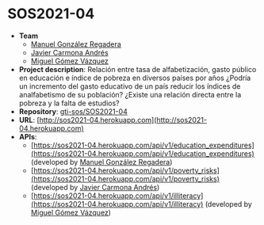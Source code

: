 # SOS2021-04

- **Team**
  - [Manuel González Regadera](https://github.com/mangonreg)
  - [Javier Carmona Andrés](https://github.com/JavierCarmona16)
  - [Miguel Gómez Vázquez](https://github.com/migueclon98)
- **Project description**: Relación entre tasa de alfabetización, gasto público en educación e índice de pobreza en diversos países por años ¿Podría un incremento del gasto educativo de un país reducir los índices de analfabetismo de su población? ¿Existe una relación directa entre la pobreza y la falta de estudios?
- **Repository**: [gti-sos/SOS2021-04](https://github.com/gti-sos/SOS2021-04)
- **URL**: [http://sos2021-04.herokuapp.com](http://sos2021-04.herokuapp.com)
-  **APIs**:
    - [https://sos2021-04.herokuapp.com/api/v1/education_expenditures](https://sos2021-04.herokuapp.com/api/v1/education_expenditures) (developed by [Manuel González Regadera](https://github.com/mangonreg))
    - [https://sos2021-04.herokuapp.com/api/v1/poverty_risks](https://sos2021-04.herokuapp.com/api/v1/poverty_risks) (developed by [Javier Carmona Andrés](https://github.com/JavierCarmona16))
    - [https://sos2021-04.herokuapp.com/api/v1/illiteracy](https://sos2021-04.herokuapp.com/api/v1/illiteracy) (developed by [Miguel Gómez Vázquez](https://github.com/migueclon98))
